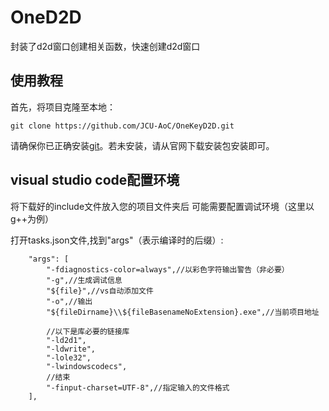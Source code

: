 # OneD2D
封装了d2d窗口创建相关函数，快速创建d2d窗口

## 使用教程
首先，将项目克隆至本地：
```
git clone https://github.com/JCU-AoC/OneKeyD2D.git
```
请确保你已正确安装[git](https://git-scm.com/)。若未安装，请从官网下载安装包安装即可。

## visual studio code配置环境
将下载好的include文件放入您的项目文件夹后
可能需要配置调试环境（这里以g++为例）

打开tasks.json文件,找到"args"（表示编译时的后缀）:
```
    "args": [
        "-fdiagnostics-color=always",//以彩色字符输出警告（非必要）
        "-g",//生成调试信息
        "${file}",//vs自动添加文件
        "-o",//输出
        "${fileDirname}\\${fileBasenameNoExtension}.exe",//当前项目地址

        //以下是库必要的链接库
        "-ld2d1",
        "-ldwrite",
        "-lole32",
        "-lwindowscodecs",
        //结束
        "-finput-charset=UTF-8",//指定输入的文件格式
    ],
```
